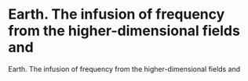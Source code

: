 # Earth. The infusion of frequency from the higher-dimensional fields and

Earth. The infusion of frequency from the higher-dimensional fields and